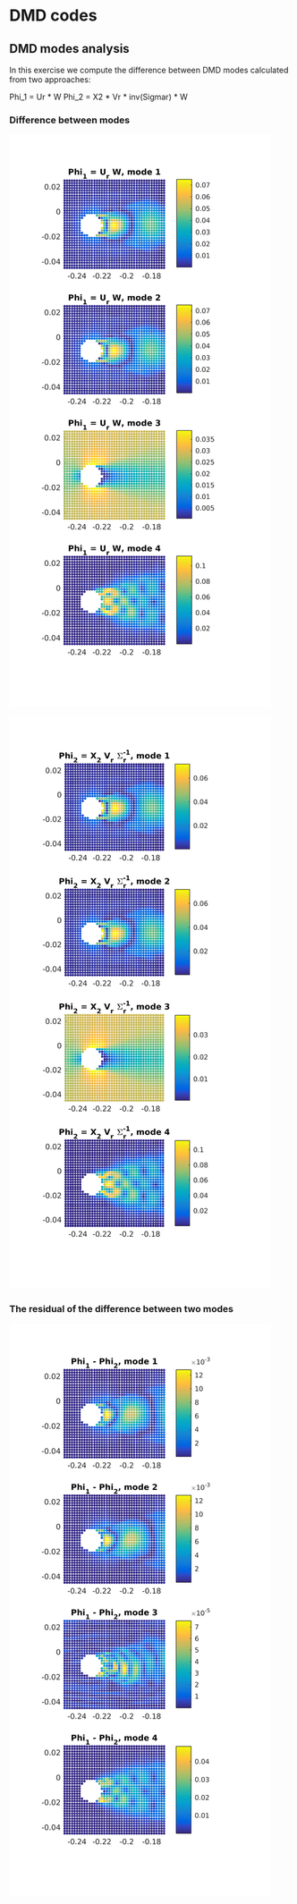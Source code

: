 # DMD codes

## DMD modes analysis

In this exercise we compute the difference between DMD modes calculated from two approaches:

Phi_1 = Ur * W
Phi_2 = X2 * Vr * inv(Sigmar) * W

### Difference between modes

![Screenshot](DMD_Modes_Phi_1.png)

![Screenshot](DMD_Modes_Phi_2.png)

### The residual of the difference between two modes

![Screenshot](Residual.png)
